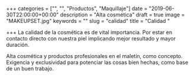 +++
categories = ["", "", "Productos", "Maquillaje"]
date = "2019-06-30T22:00:00+00:00"
description = "Alta cosmética"
draft = true
image = "MAKEUPSET.jpg"
keywords = ""
slug = "calidad"
title = "Calidad "

+++
La calidad de la cosmética es de vital importancia. Por estar en contacto directo con nuestra piel implicando mejor resultado y mayor duración.  

Alta cosmética y productos profesionales en el maletín, como concepto. Exigencia y exclusividad para potenciar las cosas bien hechas, como base de un buen trabajo.